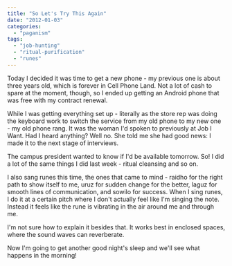 ```yaml
---
title: "So Let's Try This Again"
date: "2012-01-03"
categories: 
  - "paganism"
tags: 
  - "job-hunting"
  - "ritual-purification"
  - "runes"
---
```


Today I decided it was time to get a new phone - my previous one is about three years old, which is forever in Cell Phone Land. Not a lot of cash to spare at the moment, though, so I ended up getting an Android phone that was free with my contract renewal.

While I was getting everything set up - literally as the store rep was doing the keyboard work to switch the service from my old phone to my new one - my old phone rang. It was the woman I'd spoken to previously at Job I Want. Had I heard anything? Well no. She told me she had good news: I made it to the next stage of interviews.

The campus president wanted to know if I'd be available tomorrow. So! I did a lot of the same things I did last week - ritual cleansing and so on.

I also sang runes this time, the ones that came to mind - raidho for the right path to show itself to me, uruz for sudden change for the better, laguz for smooth lines of communication, and sowilo for success. When I sing runes, I do it at a certain pitch where I don't actually feel like I'm singing the note. Instead it feels like the rune is vibrating in the air around me and through me.

I'm not sure how to explain it besides that. It works best in enclosed spaces, where the sound waves can reverberate.

Now I'm going to get another good night's sleep and we'll see what happens in the morning!
